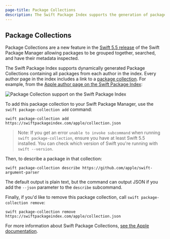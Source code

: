 ```yaml
---
page-title: Package Collections
description: The Swift Package Index supports the generation of package collections.
---
```


## Package Collections

Package Collections are a new feature in the [Swift 5.5 release](XXX-LINK-TO-SWIFT-55-RELEASE-POST-XXX) of the Swift Package Manager allowing packages to be grouped together, searched, and have their metadata inspected.

The Swift Package Index supports dynamically generated Package Collections containing all packages from each author in the index. Every author page in the index includes a link to a [package collection](/apple/collection.json). For example, from the [Apple author page on the Swift Package Index](/apple):

<picture class="shadow">
  <source srcset="/images/author-page-package-collection~dark.png" media="(prefers-color-scheme: dark)">
  <img src="/images/author-page-package-collection~light.png" alt="Package Collection support on the Swift Package Index">
</picture>

To add this package collection to your Swift Package Manager, use the `swift package-collection add` command:

```
swift package-collection add https://swiftpackageindex.com/apple/collection.json
```

> Note: If you get an error `unable to invoke subcommand` when running `swift package-collection`, ensure you have at least Swift 5.5 installed. You can check which version of Swift you're running with `swift --version`.

Then, to describe a package in that collection:

```
swift package-collection describe https://github.com/apple/swift-argument-parser
```

The default output is plain text, but the command can output JSON if you add the `--json` parameter to the `describe` subcommand.

Finally, if you'd like to remove this package collection, call `swift package-collection remove`:

```
swift package-collection remove https://swiftpackageindex.com/apple/collection.json
```

For more information about Swift Package Collections, [see the Apple documentation](XXX-LINK-TO-APPLE-DOCUMENTATION-XXX).
